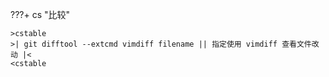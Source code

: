 ???+ cs "比较"

    >cstable
    >| git difftool --extcmd vimdiff filename || 指定使用 vimdiff 查看文件改动 |<
    <cstable
